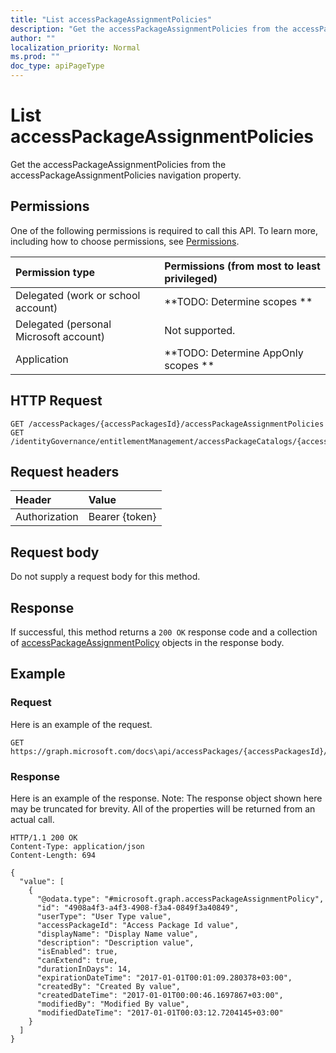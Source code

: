```yaml
---
title: "List accessPackageAssignmentPolicies"
description: "Get the accessPackageAssignmentPolicies from the accessPackageAssignmentPolicies navigation property."
author: ""
localization_priority: Normal
ms.prod: ""
doc_type: apiPageType
---
```


# List accessPackageAssignmentPolicies

Get the accessPackageAssignmentPolicies from the accessPackageAssignmentPolicies navigation property.

## Permissions
One of the following permissions is required to call this API. To learn more, including how to choose permissions, see [Permissions](/concepts/permissions-reference.md).

|Permission type|Permissions (from most to least privileged)|
|:---|:---|
|Delegated (work or school account)|**TODO: Determine scopes **|
|Delegated (personal Microsoft account)|Not supported.|
|Application|**TODO: Determine AppOnly scopes **|

## HTTP Request
<!-- {
  "blockType": "ignored"
}
-->
``` http
GET /accessPackages/{accessPackagesId}/accessPackageAssignmentPolicies
GET /identityGovernance/entitlementManagement/accessPackageCatalogs/{accessPackageCatalogId}/accessPackages/{accessPackageId}/accessPackageAssignmentPolicies
```

## Request headers
|Header|Value|
|:---|:---|
|Authorization|Bearer {token}|

## Request body
Do not supply a request body for this method.

## Response
If successful, this method returns a `200 OK` response code and a collection of [accessPackageAssignmentPolicy](../resources/accesspackageassignmentpolicy.md) objects in the response body.

## Example

### Request
Here is an example of the request.
<!-- {
  "blockType": "request",
  "name": "get_accesspackageassignmentpolicy"
}
-->
``` http
GET https://graph.microsoft.com/docs\api/accessPackages/{accessPackagesId}/accessPackageAssignmentPolicies
```

### Response
Here is an example of the response. Note: The response object shown here may be truncated for brevity. All of the properties will be returned from an actual call.
<!-- {
  "blockType": "response",
  "truncated": true,
  "@odata.type": "collection(microsoft.graph.accesspackageassignmentpolicy)"
}
-->
``` http
HTTP/1.1 200 OK
Content-Type: application/json
Content-Length: 694

{
  "value": [
    {
      "@odata.type": "#microsoft.graph.accessPackageAssignmentPolicy",
      "id": "4908a4f3-a4f3-4908-f3a4-0849f3a40849",
      "userType": "User Type value",
      "accessPackageId": "Access Package Id value",
      "displayName": "Display Name value",
      "description": "Description value",
      "isEnabled": true,
      "canExtend": true,
      "durationInDays": 14,
      "expirationDateTime": "2017-01-01T00:01:09.280378+03:00",
      "createdBy": "Created By value",
      "createdDateTime": "2017-01-01T00:00:46.1697867+03:00",
      "modifiedBy": "Modified By value",
      "modifiedDateTime": "2017-01-01T00:03:12.7204145+03:00"
    }
  ]
}
```

